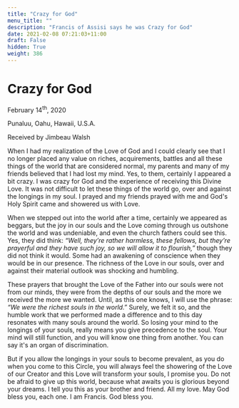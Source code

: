 ```yaml
---
title: "Crazy for God"
menu_title: ""
description: "Francis of Assisi says he was Crazy for God"
date: 2021-02-08 07:21:03+11:00
draft: False
hidden: True
weight: 386
---
```

# Crazy for God

February 14<sup>th</sup>, 2020

Punaluu, Oahu, Hawaii, U.S.A.

Received by Jimbeau Walsh



When I had my realization of the Love of God and I could clearly see that I no longer placed any value on riches, acquirements, battles and all these things of the world that are considered normal, my parents and many of my friends believed that I had lost my mind. Yes, to them, certainly I appeared a bit crazy. I was crazy for God and the experience of receiving this Divine Love. It was not difficult to let these things of the world go, over and against the longings in my soul. I prayed and my friends prayed with me and God's Holy Spirit came and showered us with Love. 

When we stepped out into the world after a time, certainly we appeared as beggars, but the joy in our souls and the Love coming through us outshone the world and was undeniable, and even the church fathers could see this. Yes, they did think: *“Well, they’re rather harmless, these fellows, but they’re prayerful and they have such joy, so we will allow it to flourish,”* though they did not think it would. Some had an awakening of conscience when they would be in our presence. The richness of the Love in our souls, over and against their material outlook was shocking and humbling. 

These prayers that brought the Love of the Father into our souls were not from our minds, they were from the depths of our souls and the more we received the more we wanted. Until, as this one knows, I will use the phrase: *“We were the richest souls in the world.”* Surely, we felt it so, and the humble work that we performed made a difference and to this day resonates with many souls around the world. So losing your mind to the longings of your souls, really means you give precedence to the soul. Your mind will still function, and you will know one thing from another. You can say it's an organ of discrimination. 

But if you allow the longings in your souls to become prevalent, as you do when you come to this Circle, you will always feel the showering of the Love of our Creator and this Love will transform your souls, I promise you. Do not be afraid to give up this world, because what awaits you is glorious beyond your dreams. I tell you this as your brother and friend. All my love. May God bless you, each one. I am Francis. God bless you.